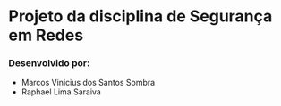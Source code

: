 # Projeto da disciplina de Segurança em Redes
### Desenvolvido por:

- Marcos Vinicius dos Santos Sombra
- Raphael Lima Saraiva
